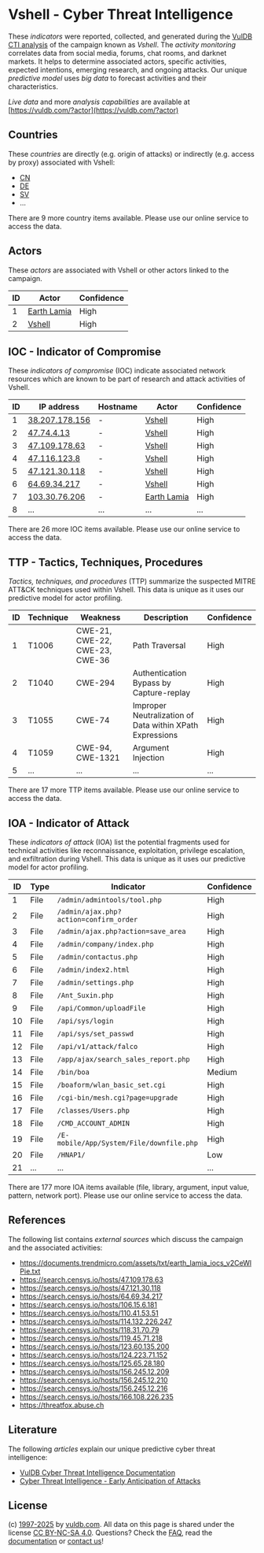 # Vshell - Cyber Threat Intelligence

These _indicators_ were reported, collected, and generated during the [VulDB CTI analysis](https://vuldb.com/?kb.cti) of the campaign known as _Vshell_. The _activity monitoring_ correlates data from social media, forums, chat rooms, and darknet markets. It helps to determine associated actors, specific activities, expected intentions, emerging research, and ongoing attacks. Our unique _predictive model_ uses _big data_ to forecast activities and their characteristics.

_Live data_ and more _analysis capabilities_ are available at [https://vuldb.com/?actor](https://vuldb.com/?actor)

## Countries

These _countries_ are directly (e.g. origin of attacks) or indirectly (e.g. access by proxy) associated with Vshell:

* [CN](https://vuldb.com/?country.cn)
* [DE](https://vuldb.com/?country.de)
* [SV](https://vuldb.com/?country.sv)
* ...

There are 9 more country items available. Please use our online service to access the data.

## Actors

These _actors_ are associated with Vshell or other actors linked to the campaign.

ID | Actor | Confidence
-- | ----- | ----------
1 | [Earth Lamia](https://vuldb.com/?actor.earth_lamia) | High
2 | [Vshell](https://vuldb.com/?actor.vshell) | High

## IOC - Indicator of Compromise

These _indicators of compromise_ (IOC) indicate associated network resources which are known to be part of research and attack activities of Vshell.

ID | IP address | Hostname | Actor | Confidence
-- | ---------- | -------- | ----- | ----------
1 | [38.207.178.156](https://vuldb.com/?ip.38.207.178.156) | - | [Vshell](https://vuldb.com/?actor.vshell) | High
2 | [47.74.4.13](https://vuldb.com/?ip.47.74.4.13) | - | [Vshell](https://vuldb.com/?actor.vshell) | High
3 | [47.109.178.63](https://vuldb.com/?ip.47.109.178.63) | - | [Vshell](https://vuldb.com/?actor.vshell) | High
4 | [47.116.123.8](https://vuldb.com/?ip.47.116.123.8) | - | [Vshell](https://vuldb.com/?actor.vshell) | High
5 | [47.121.30.118](https://vuldb.com/?ip.47.121.30.118) | - | [Vshell](https://vuldb.com/?actor.vshell) | High
6 | [64.69.34.217](https://vuldb.com/?ip.64.69.34.217) | - | [Vshell](https://vuldb.com/?actor.vshell) | High
7 | [103.30.76.206](https://vuldb.com/?ip.103.30.76.206) | - | [Earth Lamia](https://vuldb.com/?actor.earth_lamia) | High
8 | ... | ... | ... | ...

There are 26 more IOC items available. Please use our online service to access the data.

## TTP - Tactics, Techniques, Procedures

_Tactics, techniques, and procedures_ (TTP) summarize the suspected MITRE ATT&CK techniques used within Vshell. This data is unique as it uses our predictive model for actor profiling.

ID | Technique | Weakness | Description | Confidence
-- | --------- | -------- | ----------- | ----------
1 | T1006 | CWE-21, CWE-22, CWE-23, CWE-36 | Path Traversal | High
2 | T1040 | CWE-294 | Authentication Bypass by Capture-replay | High
3 | T1055 | CWE-74 | Improper Neutralization of Data within XPath Expressions | High
4 | T1059 | CWE-94, CWE-1321 | Argument Injection | High
5 | ... | ... | ... | ...

There are 17 more TTP items available. Please use our online service to access the data.

## IOA - Indicator of Attack

These _indicators of attack_ (IOA) list the potential fragments used for technical activities like reconnaissance, exploitation, privilege escalation, and exfiltration during Vshell. This data is unique as it uses our predictive model for actor profiling.

ID | Type | Indicator | Confidence
-- | ---- | --------- | ----------
1 | File | `/admin/admintools/tool.php` | High
2 | File | `/admin/ajax.php?action=confirm_order` | High
3 | File | `/admin/ajax.php?action=save_area` | High
4 | File | `/admin/company/index.php` | High
5 | File | `/admin/contactus.php` | High
6 | File | `/admin/index2.html` | High
7 | File | `/admin/settings.php` | High
8 | File | `/Ant_Suxin.php` | High
9 | File | `/api/Common/uploadFile` | High
10 | File | `/api/sys/login` | High
11 | File | `/api/sys/set_passwd` | High
12 | File | `/api/v1/attack/falco` | High
13 | File | `/app/ajax/search_sales_report.php` | High
14 | File | `/bin/boa` | Medium
15 | File | `/boaform/wlan_basic_set.cgi` | High
16 | File | `/cgi-bin/mesh.cgi?page=upgrade` | High
17 | File | `/classes/Users.php` | High
18 | File | `/CMD_ACCOUNT_ADMIN` | High
19 | File | `/E-mobile/App/System/File/downfile.php` | High
20 | File | `/HNAP1/` | Low
21 | ... | ... | ...

There are 177 more IOA items available (file, library, argument, input value, pattern, network port). Please use our online service to access the data.

## References

The following list contains _external sources_ which discuss the campaign and the associated activities:

* https://documents.trendmicro.com/assets/txt/earth_lamia_iocs_v2CeWlPie.txt
* https://search.censys.io/hosts/47.109.178.63
* https://search.censys.io/hosts/47.121.30.118
* https://search.censys.io/hosts/64.69.34.217
* https://search.censys.io/hosts/106.15.6.181
* https://search.censys.io/hosts/110.41.53.51
* https://search.censys.io/hosts/114.132.226.247
* https://search.censys.io/hosts/118.31.70.79
* https://search.censys.io/hosts/119.45.71.218
* https://search.censys.io/hosts/123.60.135.200
* https://search.censys.io/hosts/124.223.71.152
* https://search.censys.io/hosts/125.65.28.180
* https://search.censys.io/hosts/156.245.12.209
* https://search.censys.io/hosts/156.245.12.210
* https://search.censys.io/hosts/156.245.12.216
* https://search.censys.io/hosts/166.108.226.235
* https://threatfox.abuse.ch

## Literature

The following _articles_ explain our unique predictive cyber threat intelligence:

* [VulDB Cyber Threat Intelligence Documentation](https://vuldb.com/?kb.cti)
* [Cyber Threat Intelligence - Early Anticipation of Attacks](https://www.scip.ch/en/?labs.20201022)

## License

(c) [1997-2025](https://vuldb.com/?kb.changelog) by [vuldb.com](https://vuldb.com/?kb.about). All data on this page is shared under the license [CC BY-NC-SA 4.0](https://creativecommons.org/licenses/by-nc-sa/4.0/). Questions? Check the [FAQ](https://vuldb.com/?kb.faq), read the [documentation](https://vuldb.com/?kb) or [contact us](https://vuldb.com/?contact)!
